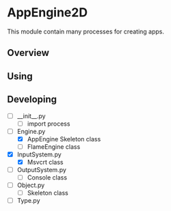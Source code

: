 # AppEngine2D
This module contain many processes for creating apps.

## Overview

## Using

## Developing
- [ ] \_\_init__.py
  - [ ] import process
- [ ] Engine.py
  - [x] AppEngine Skeleton class
  - [ ] FlameEngine class
- [x] InputSystem.py
  - [x] Msvcrt class
- [ ] OutputSystem.py
  - [ ] Console class
- [ ] Object.py
  - [ ] Skeleton class
- [ ] Type.py

